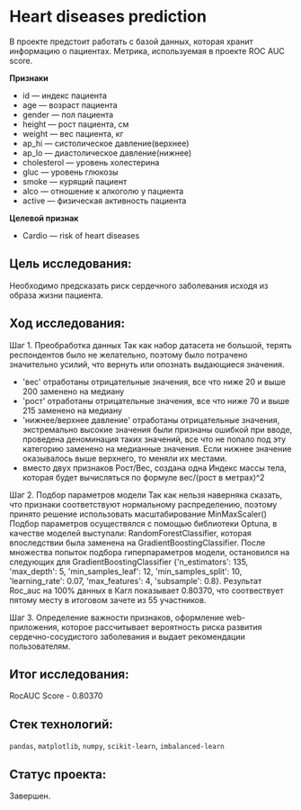 # Heart diseases prediction

В проекте предстоит работать с базой данных, которая хранит информацию о пациентах. Метрика, используемая в проекте ROC AUC score.

**Признаки**
- id — индекс пациента
- age — возраст пациента
- gender — пол пациента
- height — рост пациента, см
- weight — вес пациента, кг
- ap_hi — систолическое давление(верхнее)
- ap_lo — диастолическое давление(нижнее)
- cholesterol — уровень холестерина
- gluc — уровень глюкозы
- smoke — курящий пациент
- alco — отношение к алкоголю у пациента
- active — физическая активность пациента

**Целевой признак**
- Cardio — risk of heart diseases


## Цель исследования:

Необходимо предсказать риск сердечного заболевания исходя из образа жизни пациента.

## Ход исследования:

Шаг 1. Преобработка данных
Так как набор датасета не большой, терять респондентов было не желательно, поэтому было потрачено значительно усилий, что вернуть или опознать выдающиеся значения.
* 'вес' отработаны отрицательные значения, все что ниже 20 и выше 200 заменено на медиану
* 'рост' отработаны отрицательные значения, все что ниже 70 и выше 215 заменено на медиану
* 'нижнее/верхнее давление' отработаны отрицательные значения, экстремально высокие значения были признаны ошибкой при вводе, проведена деноминация таких значений, все что не попало под эту категорию заменено на медианные значения. Если нижнее значение оказывалось выше верхнего, то меняли их местами.
* вместо двух признаков Рост/Вес, создана одна Индекс массы тела, которая будет вычисляться по формуле вес/(рост в метрах)^2 

Шаг 2. Подбор параметров модели
Так как нельзя наверняка сказать, что признаки соответствуют нормальному распределению, поэтому принято решение использовать масштабирование MinMaxScaler()
Подбор параметров осуществялся с помощью библиотеки Optuna, в качестве моделей выступали: RandomForestClassifier, которая впоследствии была заменена на GradientBoostingClassifier.
После множества попыток подбора гиперпараметров модели, остановился на следующих для GradientBoostingClassifier {'n_estimators': 135, 'max_depth': 5, 'min_samples_leaf': 12, 'min_samples_split': 10, 'learning_rate': 0.07, 'max_features': 4, 'subsample': 0.8}. Результат Roc_auc на 100% данных в Кагл показывает 0.80370, что соотвествует пятому месту в итоговом зачете из 55 участников.

Шаг 3. Определение важности признаков, оформление web-приложения, которое рассчитывает вероятность риска развития сердечно-сосудистого заболевания и выдает рекомендации пользователям.


## Итог исследования:

RocAUC Score - 0.80370

## Стек технологий:

`pandas`, `matplotlib`, `numpy`, `scikit-learn`, `imbalanced-learn`

## Статус проекта:

Завершен.
